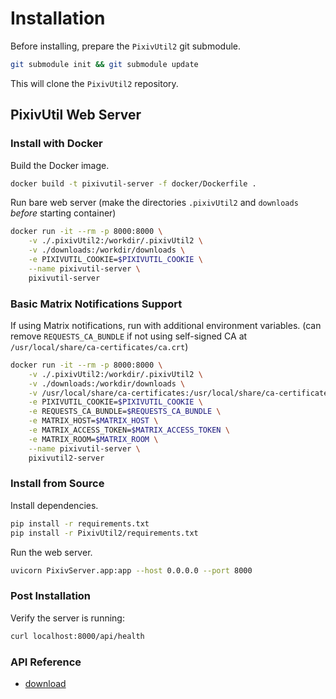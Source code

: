 # Installation

Before installing, prepare the `PixivUtil2` git submodule.
```sh
git submodule init && git submodule update
```
This will clone the `PixivUtil2` repository.

## PixivUtil Web Server

### Install with Docker
Build the Docker image.
```sh
docker build -t pixivutil-server -f docker/Dockerfile .
```
Run bare web server (make the directories `.pixivUtil2` and `downloads` *before* starting container)
```sh
docker run -it --rm -p 8000:8000 \
    -v ./.pixivUtil2:/workdir/.pixivUtil2 \
    -v ./downloads:/workdir/downloads \
    -e PIXIVUTIL_COOKIE=$PIXIVUTIL_COOKIE \
    --name pixivutil-server \
    pixivutil-server
```
### Basic Matrix Notifications Support
If using Matrix notifications, run with additional environment variables.  (can remove `REQUESTS_CA_BUNDLE` if not using self-signed CA at `/usr/local/share/ca-certificates/ca.crt`)
```sh
docker run -it --rm -p 8000:8000 \
    -v ./.pixivUtil2:/workdir/.pixivUtil2 \
    -v ./downloads:/workdir/downloads \
    -v /usr/local/share/ca-certificates:/usr/local/share/ca-certificates \
    -e PIXIVUTIL_COOKIE=$PIXIVUTIL_COOKIE \
    -e REQUESTS_CA_BUNDLE=$REQUESTS_CA_BUNDLE \
    -e MATRIX_HOST=$MATRIX_HOST \
    -e MATRIX_ACCESS_TOKEN=$MATRIX_ACCESS_TOKEN \
    -e MATRIX_ROOM=$MATRIX_ROOM \
    --name pixivutil-server \
    pixivutil2-server
```

### Install from Source
Install dependencies.
```sh
pip install -r requirements.txt
pip install -r PixivUtil2/requirements.txt
```
Run the web server.
```sh
uvicorn PixivServer.app:app --host 0.0.0.0 --port 8000
```

### Post Installation
Verify the server is running:
```sh
curl localhost:8000/api/health
```

### API Reference

- [download](/docs/api/download.md)